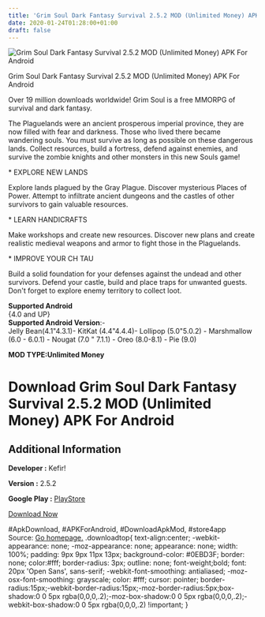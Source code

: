 ```yaml
---
title: 'Grim Soul Dark Fantasy Survival 2.5.2 MOD (Unlimited Money) APK For Android'
date: 2020-01-24T01:28:00+01:00
draft: false
---
```


![Grim Soul Dark Fantasy Survival 2.5.2 MOD (Unlimited Money) APK For Android](https://i0.wp.com/apkhome.net/wp-content/uploads/2020/01/Grim-Soul-Dark-Fantasy-Survival-2.5.2-MOD-Unlimited-Money.png "Grim Soul Dark Fantasy Survival 2.5.2 MOD (Unlimited Money) APK For Android")

  

Grim Soul Dark Fantasy Survival 2.5.2 MOD (Unlimited Money) APK For Android

Over 19 million downloads worldwide! Grim Soul is a free MMORPG of survival and dark fantasy.

The Plaguelands were an ancient prosperous imperial province, they are now filled with fear and darkness. Those who lived there became wandering souls. You must survive as long as possible on these dangerous lands. Collect resources, build a fortress, defend against enemies, and survive the zombie knights and other monsters in this new Souls game!

\* EXPLORE NEW LANDS

Explore lands plagued by the Gray Plague. Discover mysterious Places of Power. Attempt to infiltrate ancient dungeons and the castles of other survivors to gain valuable resources.

\* LEARN HANDICRAFTS

Make workshops and create new resources. Discover new plans and create realistic medieval weapons and armor to fight those in the Plaguelands.

\* IMPROVE YOUR CH TAU

Build a solid foundation for your defenses against the undead and other survivors. Defend your castle, build and place traps for unwanted guests. Don't forget to explore enemy territory to collect loot.

**Supported Android**  
{4.0 and UP}  
**Supported Android Version**:-  
Jelly Bean(4.1"4.3.1)- KitKat (4.4"4.4.4)- Lollipop (5.0"5.0.2) - Marshmallow (6.0 - 6.0.1) - Nougat (7.0 " 7.1.1) - Oreo (8.0-8.1) - Pie (9.0)

**MOD TYPE:Unlimited Money**

Download Grim Soul Dark Fantasy Survival 2.5.2 MOD (Unlimited Money) APK For Android
====================================================================================

Additional Information
----------------------

**Developer :** Kefir!

**Version :** 2.5.2

**Google Play :** [PlayStore](https://play.google.com/store/apps/details?id=fantasy.survival.game.rpg)

  

[Download Now](https://store4app.co/post/grim-soul-dark-fantasy-survival-2-5-2-mod-unlimited-money-apk-for-android_1579795003)

  
#ApkDownload, #APKForAndroid, #DownloadApkMod, #store4app  
Source: [Go homepage.](https://store4app.co/post/grim-soul-dark-fantasy-survival-2-5-2-mod-unlimited-money-apk-for-android_1579795003) .downloadtop{ text-align:center; -webkit-appearance: none; -moz-appearance: none; appearance: none; width: 100%; padding: 9px 9px 11px 13px; background-color: #0EBD3F; border: none; color:#fff; border-radius: 3px; outline: none; font-weight;bold; font: 20px 'Open Sans', sans-serif; -webkit-font-smoothing: antialiased; -moz-osx-font-smoothing: grayscale; color: #fff; cursor: pointer; border-radius:15px;-webkit-border-radius:15px;-moz-border-radius:5px;box-shadow:0 0 5px rgba(0,0,0,.2);-moz-box-shadow:0 0 5px rgba(0,0,0,.2);-webkit-box-shadow:0 0 5px rgba(0,0,0,.2) !important; }